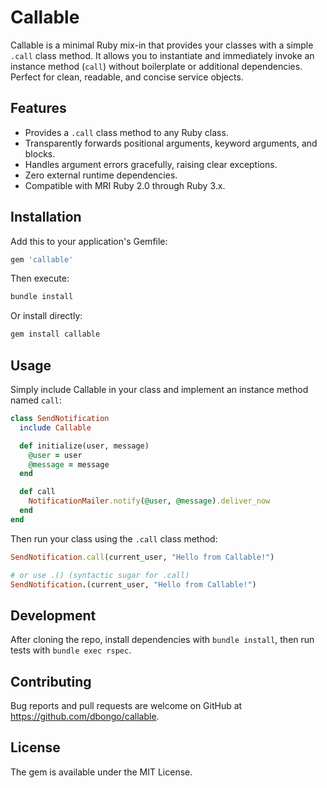# Callable

Callable is a minimal Ruby mix-in that provides your classes with a simple `.call` class method. It allows you to instantiate and immediately invoke an instance method (`call`) without boilerplate or additional dependencies. Perfect for clean, readable, and concise service objects.

## Features

- Provides a `.call` class method to any Ruby class.
- Transparently forwards positional arguments, keyword arguments, and blocks.
- Handles argument errors gracefully, raising clear exceptions.
- Zero external runtime dependencies.
- Compatible with MRI Ruby 2.0 through Ruby 3.x.

## Installation

Add this to your application's Gemfile:

```ruby
gem 'callable'
```

Then execute:

```bash
bundle install
```

Or install directly:

```bash
gem install callable
```

## Usage

Simply include Callable in your class and implement an instance method named `call`:

```ruby
class SendNotification
  include Callable

  def initialize(user, message)
    @user = user
    @message = message
  end

  def call
    NotificationMailer.notify(@user, @message).deliver_now
  end
end
```

Then run your class using the `.call` class method:

```ruby
SendNotification.call(current_user, "Hello from Callable!")

# or use .() (syntactic sugar for .call)
SendNotification.(current_user, "Hello from Callable!")
```


## Development

After cloning the repo, install dependencies with `bundle install`, then run tests with `bundle exec rspec`.

## Contributing

Bug reports and pull requests are welcome on GitHub at https://github.com/dbongo/callable.

## License

The gem is available under the MIT License.